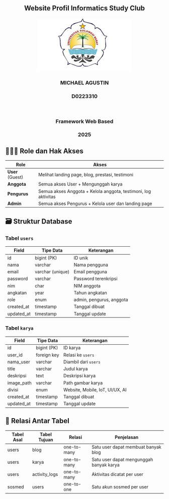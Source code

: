 ## <p align="center" style="margin-top: 0;">Website Profil Informatics Study Club</p>

<p align="center">
  <img src="/public/LogoUnsulbar.png" width="300" alt="LogoUnsulbar" />
</p>

### <p align="center">MICHAEL AGUSTIN</p>

### <p align="center">D0223310</p></br>

### <p align="center">Framework Web Based</p>

### <p align="center">2025</p>

## 🧑‍🤝‍🧑 Role dan Hak Akses

| Role             | Akses                                                          |
| ---------------- | -------------------------------------------------------------- |
| **User** (Guest) | Melihat landing page, blog, prestasi, testimoni                |
| **Anggota**      | Semua akses User + Mengunggah karya                            |
| **Pengurus**     | Semua akses Anggota + Kelola anggota, testimoni, log aktivitas |
| **Admin**        | Semua akses Pengurus + Kelola user dan landing page            |

## 🗃️ Struktur Database

### Tabel `users`

| Field      | Tipe Data        | Keterangan               |
| ---------- | ---------------- | ------------------------ |
| id         | bigint (PK)      | ID unik                  |
| nama       | varchar          | Nama pengguna            |
| email      | varchar (unique) | Email pengguna           |
| password   | varchar          | Password terenkripsi     |
| nim        | char             | NIM anggota              |
| angkatan   | year             | Tahun angkatan           |
| role       | enum             | admin, pengurus, anggota |
| created_at | timestamp        | Tanggal dibuat           |
| updated_at | timestamp        | Tanggal update           |

### Tabel `karya`

| Field      | Tipe Data   | Keterangan                      |
| ---------- | ----------- | ------------------------------- |
| id         | bigint (PK) | ID karya                        |
| user_id    | foreign key | Relasi ke `users`               |
| nama_user  | varchar     | Diambil dari `users`            |
| title      | varchar     | Judul karya                     |
| deskripsi  | text        | Deskripsi karya                 |
| image_path | varchar     | Path gambar karya               |
| divisi     | enum        | Website, Mobile, IoT, UI/UX, AI |
| created_at | timestamp   | Tanggal dibuat                  |
| updated_at | timestamp   | Tanggal update                  |

## 🔗 Relasi Antar Tabel

| Tabel Asal | Tabel Tujuan  | Relasi      | Penjelasan                              |
| ---------- | ------------- | ----------- | --------------------------------------- |
| users      | blog          | one-to-many | Satu user dapat membuat banyak blog     |
| users      | karya         | one-to-many | Satu user dapat mengunggah banyak karya |
| users      | activity_logs | one-to-many | Aktivitas dicatat per user              |
| sosmed     | users         | one-to-one  | Satu akun sosmed per user               |

